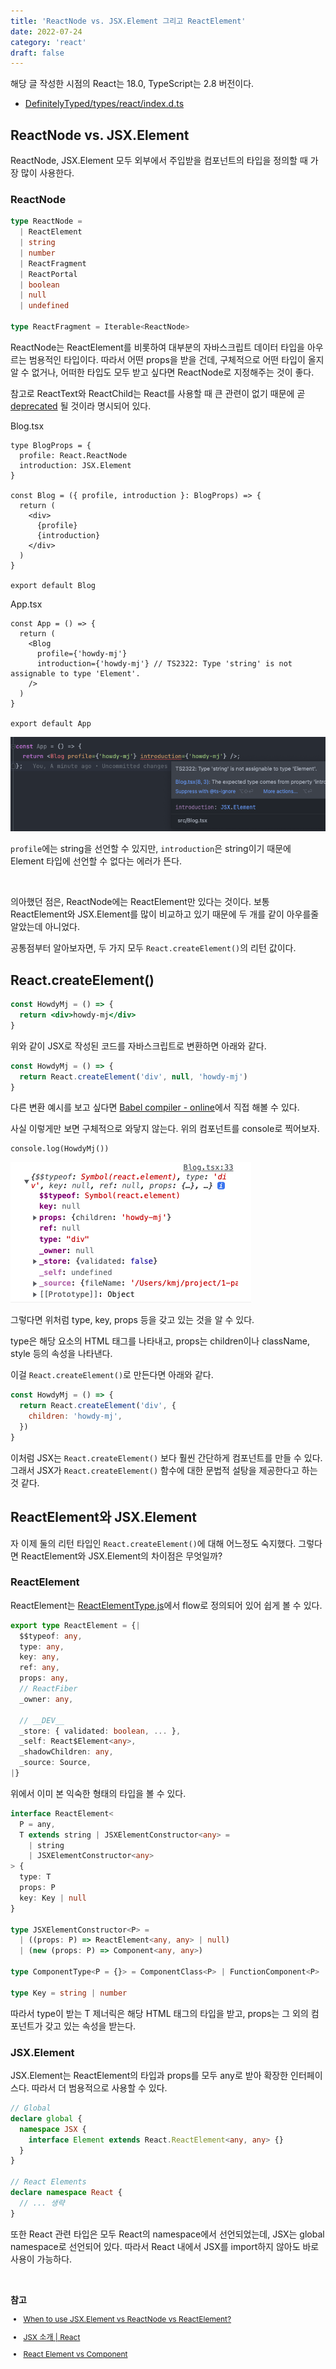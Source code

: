 ```yaml
---
title: 'ReactNode vs. JSX.Element 그리고 ReactElement'
date: 2022-07-24
category: 'react'
draft: false
---
```


해당 글 작성한 시점의 React는 18.0, TypeScript는 2.8 버전이다.

- <a href="https://github.com/DefinitelyTyped/DefinitelyTyped/blob/master/types/react/index.d.ts" target="_blank">DefinitelyTyped/types/react/index.d.ts</a>

## ReactNode vs. JSX.Element

ReactNode, JSX.Element 모두 외부에서 주입받을 컴포넌트의 타입을 정의할 때 가장 많이 사용한다.

### ReactNode

```ts
type ReactNode =
  | ReactElement
  | string
  | number
  | ReactFragment
  | ReactPortal
  | boolean
  | null
  | undefined

type ReactFragment = Iterable<ReactNode>
```

ReactNode는 ReactElement를 비롯하여 대부분의 자바스크립트 데이터 타입을 아우르는 범용적인 타입이다. 따라서 어떤 props을 받을 건데, 구체적으로 어떤 타입이 올지 알 수 없거나, 어떠한 타입도 모두 받고 싶다면 ReactNode로 지정해주는 것이 좋다.

참고로 ReactText와 ReactChild는 React를 사용할 때 큰 관련이 없기 때문에 곧 <a href="https://github.com/DefinitelyTyped/DefinitelyTyped/blob/06d407a545af127e4a6537261a6d46a2e3620270/types/react/index.d.ts#L216:L223" target="_blank">deprecated</a> 될 것이라 명시되어 있다.

<span class="file-location">Blog.tsx</span>

```tsx
type BlogProps = {
  profile: React.ReactNode
  introduction: JSX.Element
}

const Blog = ({ profile, introduction }: BlogProps) => {
  return (
    <div>
      {profile}
      {introduction}
    </div>
  )
}

export default Blog
```

<span class="file-location">App.tsx</span>

```tsx
const App = () => {
  return (
    <Blog
      profile={'howdy-mj'}
      introduction={'howdy-mj'} // TS2322: Type 'string' is not assignable to type 'Element'.
    />
  )
}

export default App
```

<div class="img-div" style="margin-bottom: 10px">
  <img src="./images/element-type/introduction-error.png" alt="introduction은 에러">
</div>

`profile`에는 string을 선언할 수 있지만, `introduction`은 string이기 때문에 Element 타입에 선언할 수 없다는 에러가 뜬다.

<br>

의아했던 점은, ReactNode에는 ReactElement만 있다는 것이다. 보통 ReactElement와 JSX.Element를 많이 비교하고 있기 때문에 두 개를 같이 아우를줄 알았는데 아니었다.

공통점부터 알아보자면, 두 가지 모두 `React.createElement()`의 리턴 값이다.

## React.createElement()

```jsx
const HowdyMj = () => {
  return <div>howdy-mj</div>
}
```

위와 같이 JSX로 작성된 코드를 자바스크립트로 변환하면 아래와 같다.

```js
const HowdyMj = () => {
  return React.createElement('div', null, 'howdy-mj')
}
```

다른 변환 예시를 보고 싶다면 <a href="https://babeljs.io/repl/#?browsers=defaults%2C%20not%20ie%2011%2C%20not%20ie_mob%2011&build=&builtIns=false&corejs=3.21&spec=false&loose=false&code_lz=DwEwlgbgfAFg9gdxATwLQFsBWwD05oBQQA&debug=false&forceAllTransforms=false&shippedProposals=false&circleciRepo=&evaluate=false&fileSize=false&timeTravel=false&sourceType=module&lineWrap=true&presets=react&prettier=false&targets=&version=7.18.9&externalPlugins=&assumptions=%7B%7D" target="_blank">Babel compiler - online</a>에서 직접 해볼 수 있다.

사실 이렇게만 보면 구체적으로 와닿지 않는다. 위의 컴포넌트를 console로 찍어보자.

```tsx
console.log(HowdyMj())
```

<div class="img-div" style="margin-bottom: 10px">
  <img src="./images/element-type/temp-console.png" alt="HowdyMj 컴포넌트 console">
</div>

그렇다면 위처럼 type, key, props 등을 갖고 있는 것을 알 수 있다.

type은 해당 요소의 HTML 태그를 나타내고, props는 children이나 className, style 등의 속성을 나타낸다.

이걸 `React.createElement()`로 만든다면 아래와 같다.

```jsx
const HowdyMj = () => {
  return React.createElement('div', {
    children: 'howdy-mj',
  })
}
```

이처럼 JSX는 `React.createElement()` 보다 훨씬 간단하게 컴포넌트를 만들 수 있다. 그래서 JSX가 `React.createElement()` 함수에 대한 문법적 설탕을 제공한다고 하는 것 같다.

## ReactElement와 JSX.Element

자 이제 둘의 리턴 타입인 `React.createElement()`에 대해 어느정도 숙지했다. 그렇다면 ReactElement와 JSX.Element의 차이점은 무엇일까?

### ReactElement

ReactElement는 <a href="https://github.com/facebook/react/blob/main/packages/shared/ReactElementType.js" target="_blank">ReactElementType.js</a>에서 flow로 정의되어 있어 쉽게 볼 수 있다.

```ts
export type ReactElement = {|
  $$typeof: any,
  type: any,
  key: any,
  ref: any,
  props: any,
  // ReactFiber
  _owner: any,

  // __DEV__
  _store: { validated: boolean, ... },
  _self: React$Element<any>,
  _shadowChildren: any,
  _source: Source,
|}
```

위에서 이미 본 익숙한 형태의 타입을 볼 수 있다.

```ts
interface ReactElement<
  P = any,
  T extends string | JSXElementConstructor<any> =
    | string
    | JSXElementConstructor<any>
> {
  type: T
  props: P
  key: Key | null
}

type JSXElementConstructor<P> =
  | ((props: P) => ReactElement<any, any> | null)
  | (new (props: P) => Component<any, any>)

type ComponentType<P = {}> = ComponentClass<P> | FunctionComponent<P>

type Key = string | number
```

따라서 type이 받는 T 제너릭은 해당 HTML 태그의 타입을 받고, props는 그 외의 컴포넌트가 갖고 있는 속성을 받는다.

### JSX.Element

JSX.Element는 ReactElement의 타입과 props를 모두 any로 받아 확장한 인터페이스다. 따라서 더 범용적으로 사용할 수 있다.

```ts
// Global
declare global {
  namespace JSX {
    interface Element extends React.ReactElement<any, any> {}
  }
}

// React Elements
declare namespace React {
  // ... 생략
}
```

또한 React 관련 타입은 모두 React의 namespace에서 선언되었는데, JSX는 global namespace로 선언되어 있다. 따라서 React 내에서 JSX를 import하지 않아도 바로 사용이 가능하다.

<br>

**참고**

<div style="font-size: 12px;">

- <a href="https://stackoverflow.com/questions/58123398/when-to-use-jsx-element-vs-reactnode-vs-reactelement" target="_blank">When to use JSX.Element vs ReactNode vs ReactElement?</a>

- <a href="https://ko.reactjs.org/docs/introducing-jsx.html" target="_blank">JSX 소개 | React</a>

- <a href="https://www.robinwieruch.de/react-element-component/" target="_blank">React Element vs Component</a>

</div>
